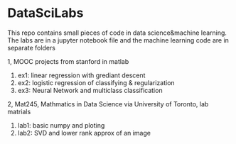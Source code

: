 # DataSciLabs

This repo contains small pieces of code in data science&machine learning. The labs are in a jupyter notebook file and the machine learning code are in separate folders

1, MOOC projects from stanford in matlab
  1) ex1: linear regression with grediant descent
  2) ex2: logistic regression of classifying & regularization
  3) ex3: Neural Network and multiclass classification

2, Mat245, Mathmatics in Data Science via University of Toronto, lab matrials
  1) lab1: basic numpy and ploting
  2) lab2: SVD and lower rank approx of an image
